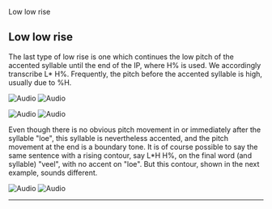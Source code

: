 Low low rise <!-- function FrameUpdate(URL1, URL2) { parent.audio.location.href = URL1; parent.display.location.href = URL2; } // -->

Low low rise
------------

The last type of low rise is one which continues the low pitch of the accented syllable until the end of the IP, where H% is used. We accordingly transcribe L\* H%. Frequently, the pitch before the accented syllable is high, usually due to %H.

![Audio](audio.gif) ![Audio](./audio/gif/371.gif)

![Audio](audio.gif) ![Audio](./audio/gif/209.gif)

Even though there is no obvious pitch movement in or immediately after the syllable "loe", this syllable is nevertheless accented, and the pitch movement at the end is a boundary tone. It is of course possible to say the same sentence with a rising contour, say L\*H H%, on the final word (and syllable) "veel", with no accent on "loe". But this contour, shown in the next example, sounds different.

![Audio](audio.gif) ![Audio](./audio/gif/351.gif)

* * *

